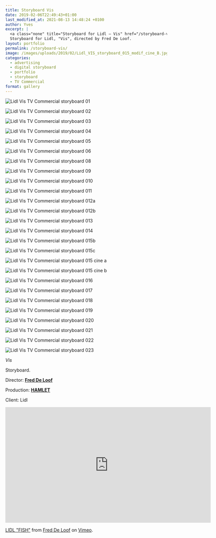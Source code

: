 ```yaml
---
title: Storyboard Vis
date: 2019-02-06T22:49:43+01:00
last_modified_at: 2021-08-13 14:48:24 +0100
author: Yves
excerpt: |
  <a class="none" title="Storyboard for Lidl — Vis" href="/storyboard-vis/" rel=""><img class="picture" title="Storyboard for Lidl — Vis" src="/images/uploads/2019/02/Lidl_VIS_storyboard_015.jpg" alt="Lidl — Vis — Storyboard" /></a>
  Storyboard for Lidl, "Vis", directed by Fred De Loof.
layout: portfolio
permalink: /storyboard-vis/
image: /images/uploads/2019/02/Lidl_VIS_storyboard_015_modif_cine_B.jpg
categories:
  - advertising
  - digital storyboard
  - portfolio
  - storyboard
  - TV Commercial
format: gallery
---
```


![Lidl Vis TV Commercial storyboard 01](/images/uploads/2019/02/Lidl_VIS_storyboard_01.jpg)

![Lidl Vis TV Commercial storyboard 02](/images/uploads/2019/02/Lidl_VIS_storyboard_02.jpg)

![Lidl Vis TV Commercial storyboard 03](/images/uploads/2019/02/Lidl_VIS_storyboard_03.jpg)

![Lidl Vis TV Commercial storyboard 04](/images/uploads/2019/02/Lidl_VIS_storyboard_04.jpg)

![Lidl Vis TV Commercial storyboard 05](/images/uploads/2019/02/Lidl_VIS_storyboard_05.jpg)

![Lidl Vis TV Commercial storyboard 06](/images/uploads/2019/02/Lidl_VIS_storyboard_07.jpg)

![Lidl Vis TV Commercial storyboard 08](/images/uploads/2019/02/Lidl_VIS_storyboard_08.jpg)

![Lidl Vis TV Commercial storyboard 09](/images/uploads/2019/02/Lidl_VIS_storyboard_09.jpg)

![Lidl Vis TV Commercial storyboard 010](/images/uploads/2019/02/Lidl_VIS_storyboard_010.jpg)

![Lidl Vis TV Commercial storyboard 011](/images/uploads/2019/02/Lidl_VIS_storyboard_011.jpg)

![Lidl Vis TV Commercial storyboard 012a](/images/uploads/2019/02/Lidl_VIS_storyboard_012a.jpg)

![Lidl Vis TV Commercial storyboard 012b](/images/uploads/2019/02/Lidl_VIS_storyboard_012b.jpg)

![Lidl Vis TV Commercial storyboard 013](/images/uploads/2019/02/Lidl_VIS_storyboard_013.jpg)

![Lidl Vis TV Commercial storyboard 014](/images/uploads/2019/02/Lidl_VIS_storyboard_014.jpg)

![Lidl Vis TV Commercial storyboard 015b](/images/uploads/2019/02/Lidl_VIS_storyboard_015B.jpg)

![Lidl Vis TV Commercial storyboard 015c](/images/uploads/2019/02/Lidl_VIS_storyboard_015C.jpg)

![Lidl Vis TV Commercial storyboard 015 cine a](/images/uploads/2019/02/Lidl_VIS_storyboard_015_modif_cine_A.jpg)

![Lidl Vis TV Commercial storyboard 015 cine b](/images/uploads/2019/02/Lidl_VIS_storyboard_015_modif_cine_B.jpg)

![Lidl Vis TV Commercial storyboard 016](/images/uploads/2019/02/Lidl_VIS_storyboard_016.jpg)

![Lidl Vis TV Commercial storyboard 017](/images/uploads/2019/02/Lidl_VIS_storyboard_017.jpg)

![Lidl Vis TV Commercial storyboard 018](/images/uploads/2019/02/Lidl_VIS_storyboard_018.jpg)

![Lidl Vis TV Commercial storyboard 019](/images/uploads/2019/02/lidl_vis_storyboard_019.jpg)

![Lidl Vis TV Commercial storyboard 020](/images/uploads/2019/02/Lidl_VIS_storyboard_020.jpg)

![Lidl Vis TV Commercial storyboard 021](/images/uploads/2019/02/Lidl_VIS_storyboard_021.jpg)

![Lidl Vis TV Commercial storyboard 022](/images/uploads/2019/02/Lidl_VIS_storyboard_022.jpg)

![Lidl Vis TV Commercial storyboard 023](/images/uploads/2019/02/Lidl_VIS_storyboard_023.jpg)

_Vis_

Storyboard.

Director: [**Fred De Loof**](http://freddeloof.com)

Production: [**HAMLET**](http://www.hamlet.tv)

Client: Lidl

<iframe src="https://player.vimeo.com/video/236475540?color=ffffff&byline=0" width="640" height="360" frameborder="0" allow="autoplay; fullscreen" allowfullscreen></iframe>
<p><a href="https://vimeo.com/236475540">LIDL &quot;FISH&quot;</a> from <a href="https://vimeo.com/freddeloof">Fred De Loof</a> on <a href="https://vimeo.com">Vimeo</a>.</p>
